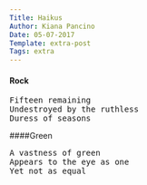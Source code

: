 ```yaml
---
Title: Haikus
Author: Kiana Pancino
Date: 05-07-2017
Template: extra-post
Tags: extra
---
```

#### Rock
<pre>Fifteen remaining
Undestroyed by the ruthless
Duress of seasons</pre>


####Green
<pre>A vastness of green
Appears to the eye as one
Yet not as equal</pre>
